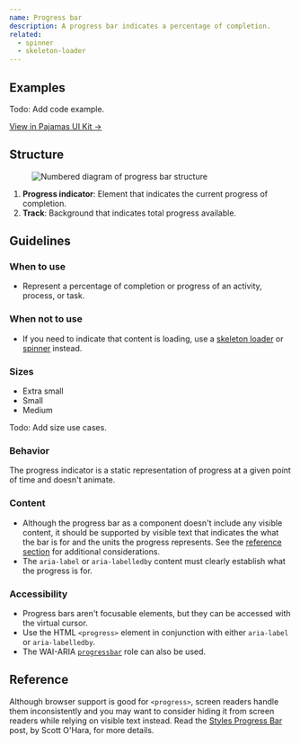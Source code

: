```yaml
---
name: Progress bar
description: A progress bar indicates a percentage of completion.
related:
  - spinner
  - skeleton-loader
---
```


## Examples

Todo: Add code example.

[View in Pajamas UI Kit →](https://www.figma.com/file/qEddyqCrI7kPSBjGmwkZzQ/Component-library?node-id=425%3A132)

## Structure

<figure class="figure" role="figure" aria-label="Progress bar structure">
  <img class="figure-img" src="/img/progress-bar-structure.svg" alt="Numbered diagram of progress bar structure" role="img" />
</figure>

1. **Progress indicator**: Element that indicates the current progress of completion.
1. **Track**: Background that indicates total progress available.

## Guidelines

### When to use

- Represent a percentage of completion or progress of an activity, process, or task.

### When not to use

- If you need to indicate that content is loading, use a [skeleton loader](/components/skeleton-loader) or [spinner](/components/spinner) instead. 

### Sizes

- Extra small
- Small
- Medium

Todo: Add size use cases.

### Behavior

The progress indicator is a static representation of progress at a given point of time and doesn't animate.

### Content

- Although the progress bar as a component doesn't include any visible content, it should be supported by visible text that indicates the what the bar is for and the units the progress represents. See the [reference section](#reference) for additional considerations.
- The `aria-label` or `aria-labelledby` content must clearly establish what the progress is for.

### Accessibility

- Progress bars aren't focusable elements, but they can be accessed with the virtual cursor.
- Use the HTML `<progress>` element in conjunction with either `aria-label` or `aria-labelledby`.
- The WAI-ARIA [`progressbar`](https://www.w3.org/TR/wai-aria-1.1/#progressbar) role can also be used.

## Reference

Although browser support is good for `<progress>`, screen readers handle them inconsistently and you may want to consider hiding it from screen readers while relying on visible text instead. Read the [Styles Progress Bar](https://scottaohara.github.io/a11y_styled_form_controls/src/progress-bar/) post, by Scott O'Hara, for more details. 
